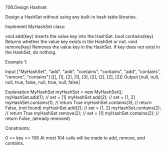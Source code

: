 706.Design Hashset

Design a HashSet without using any built-in hash table libraries.

Implement MyHashSet class:

void add(key) Inserts the value key into the HashSet.
bool contains(key) Returns whether the value key exists in the HashSet or not.
void remove(key) Removes the value key in the HashSet. If key does not exist in the HashSet, do nothing.
 

Example 1:

Input
["MyHashSet", "add", "add", "contains", "contains", "add", "contains", "remove", "contains"]
[[], [1], [2], [1], [3], [2], [2], [2], [2]]
Output
[null, null, null, true, false, null, true, null, false]

Explanation
MyHashSet myHashSet = new MyHashSet();
myHashSet.add(1);      // set = [1]
myHashSet.add(2);      // set = [1, 2]
myHashSet.contains(1); // return True
myHashSet.contains(3); // return False, (not found)
myHashSet.add(2);      // set = [1, 2]
myHashSet.contains(2); // return True
myHashSet.remove(2);   // set = [1]
myHashSet.contains(2); // return False, (already removed)
 

Constraints:

0 <= key <= 106
At most 104 calls will be made to add, remove, and contains.
